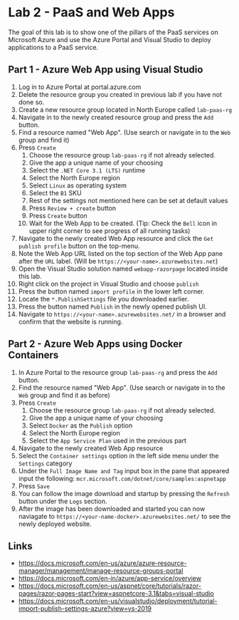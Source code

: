 # Lab 2 - PaaS and Web Apps

The goal of this lab is to show one of the pillars of the PaaS services on Microsoft Azure and use the Azure Portal and Visual Studio to deploy applications to a PaaS service.

## Part 1 - Azure Web App using Visual Studio

1. Log in to Azure Portal at portal.azure.com
2. Delete the resource group you created in previous lab if you have not done so.
3. Create a new resource group located in North Europe called `lab-paas-rg`
4. Navigate in to the newly created resource group and press the `Add` button.
5. Find a resource named "Web App". (Use search or navigate in to the `Web` group and find it)
6. Press `Create`
   1. Choose the resource group `lab-paas-rg` if not already selected.
   2. Give the app a unique name of your choosing
   3. Select the `.NET Core 3.1 (LTS)` runtime
   4. Select the North Europe region
   5. Select `Linux` as operating system
   6. Select the `B1` SKU
   7. Rest of the settings not mentioned here can be set at default values
   8. Press `Review + create` button
   9. Press `Create` button
   10. Wait for the Web App to be created. (Tip: Check the `Bell` icon in upper right corner to see progress of all running tasks)
7. Navigate to the newly created Web App resource and click the `Get publish profile` button on the top-menu.
8. Note the Web App URL listed on the top section of the Web App pane after the `URL` label. (Will be `https://<your-name>.azurewebsites.net`)
9. Open the Visual Studio solution named `webapp-razorpage` located inside this lab. 
10. Right click on the project in Visual Studio and choose `publish`
11. Press the button named `import profile` in the lower left corner.
12. Locate the `*.PublishSettings` file you downloaded earlier.
13. Press the button named `Publish` in the newly opened publish UI.
14. Navigate to `https://<your-name>.azurewebsites.net/` in a browser and confirm that the website is running.


## Part 2 - Azure Web Apps using Docker Containers

1. In Azure Portal to the resource group `lab-paas-rg` and press the `Add` button.
2. Find the resource named "Web App". (Use search or navigate in to the `Web` group and find it as before)
3. Press `Create`
    1. Choose the resource group `lab-paas-rg` if not already selected.
    2. Give the app a unique name of your choosing
    3. Select `Docker` as the `Publish` option
    4. Select the North Europe region
    5. Select the `App Service Plan` used in the previous part
4.  Navigate to the newly created Web App resource
5.  Select the `Container settings` option in the left side menu under the `Settings` category
6.  Under the `Full Image Name and Tag` input box in the pane that appeared input the following: `mcr.microsoft.com/dotnet/core/samples:aspnetapp`
7.  Press `Save`
8.  You can follow the image download and startup by pressing the `Refresh` button under the `Logs` section.
9.  After the image has been downloaded and started you can now naviagate to `https://<your-name-docker>.azurewebsites.net/` to see the newly deployed website.



## Links
- https://docs.microsoft.com/en-us/azure/azure-resource-manager/management/manage-resource-groups-portal
- https://docs.microsoft.com/en-in/azure/app-service/overview
- https://docs.microsoft.com/en-us/aspnet/core/tutorials/razor-pages/razor-pages-start?view=aspnetcore-3.1&tabs=visual-studio
- https://docs.microsoft.com/en-us/visualstudio/deployment/tutorial-import-publish-settings-azure?view=vs-2019